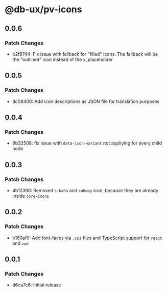 # @db-ux/pv-icons

## 0.0.6

### Patch Changes

- b2f9744: Fix issue with fallback for "filled" icons. The fallback will be the "outlined" icon instead of the x_placeholder

## 0.0.5

### Patch Changes

- dc09400: Add icon descriptions as JSON file for translation purposes

## 0.0.4

### Patch Changes

- 9b32508: fix issue with `data-icon-variant` not appliying for every child node

## 0.0.3

### Patch Changes

- 4b12390: Removed `s-bahn` and `subway` icon, because they are already inside `core-icons`

## 0.0.2

### Patch Changes

- b160af0: Add font-faces via `.css` files and TypeScript support for `react` and `vue`

## 0.0.1

### Patch Changes

- d6ca7c6: Initial release
